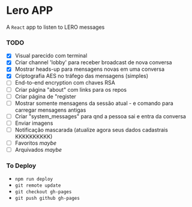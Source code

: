 # Lero APP

A `React` app to listen to LERO messages

### TODO

 - [x] Visual parecido com terminal
 - [x] Criar channel 'lobby' para receber broadcast de nova conversa
 - [x] Mostrar heads-up para mensagens novas em uma conversa
 - [x] Criptografia AES no tráfego das mensagens (simples)
 - [ ] End-to-end encryption com chaves RSA
 - [ ] Criar página "about" com links para os repos
 - [ ] Criar página de "register
 - [ ] Mostrar somente mensagens da sessão atual - e comando para carregar mensagens antigas
 - [ ] Criar "system_messages" para qnd a pessoa sai e entra da conversa
 - [ ] Enviar imagens
 - [ ] Notificação mascarada (atualize agora seus dados cadastrais KKKKKKKKKK)
 - [ ] Favoritos _maybe_
 - [ ] Arquivados _maybe_

### To Deploy

- `npm run deploy`
- `git remote update`
- `git checkout gh-pages`
- `git push github gh-pages`
